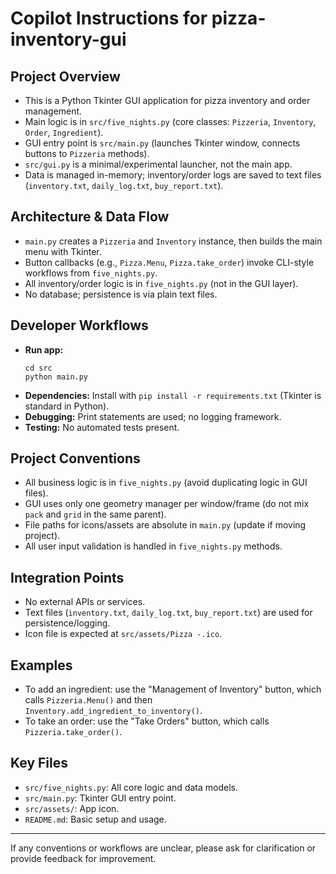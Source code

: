 # Copilot Instructions for pizza-inventory-gui

## Project Overview
- This is a Python Tkinter GUI application for pizza inventory and order management.
- Main logic is in `src/five_nights.py` (core classes: `Pizzeria`, `Inventory`, `Order`, `Ingredient`).
- GUI entry point is `src/main.py` (launches Tkinter window, connects buttons to `Pizzeria` methods).
- `src/gui.py` is a minimal/experimental launcher, not the main app.
- Data is managed in-memory; inventory/order logs are saved to text files (`inventory.txt`, `daily_log.txt`, `buy_report.txt`).

## Architecture & Data Flow
- `main.py` creates a `Pizzeria` and `Inventory` instance, then builds the main menu with Tkinter.
- Button callbacks (e.g., `Pizza.Menu`, `Pizza.take_order`) invoke CLI-style workflows from `five_nights.py`.
- All inventory/order logic is in `five_nights.py` (not in the GUI layer).
- No database; persistence is via plain text files.

## Developer Workflows
- **Run app:**
  ```
  cd src
  python main.py
  ```
- **Dependencies:** Install with `pip install -r requirements.txt` (Tkinter is standard in Python).
- **Debugging:** Print statements are used; no logging framework.
- **Testing:** No automated tests present.

## Project Conventions
- All business logic is in `five_nights.py` (avoid duplicating logic in GUI files).
- GUI uses only one geometry manager per window/frame (do not mix `pack` and `grid` in the same parent).
- File paths for icons/assets are absolute in `main.py` (update if moving project).
- All user input validation is handled in `five_nights.py` methods.

## Integration Points
- No external APIs or services.
- Text files (`inventory.txt`, `daily_log.txt`, `buy_report.txt`) are used for persistence/logging.
- Icon file is expected at `src/assets/Pizza -.ico`.

## Examples
- To add an ingredient: use the "Management of Inventory" button, which calls `Pizzeria.Menu()` and then `Inventory.add_ingredient_to_inventory()`.
- To take an order: use the "Take Orders" button, which calls `Pizzeria.take_order()`.

## Key Files
- `src/five_nights.py`: All core logic and data models.
- `src/main.py`: Tkinter GUI entry point.
- `src/assets/`: App icon.
- `README.md`: Basic setup and usage.

---
If any conventions or workflows are unclear, please ask for clarification or provide feedback for improvement.
